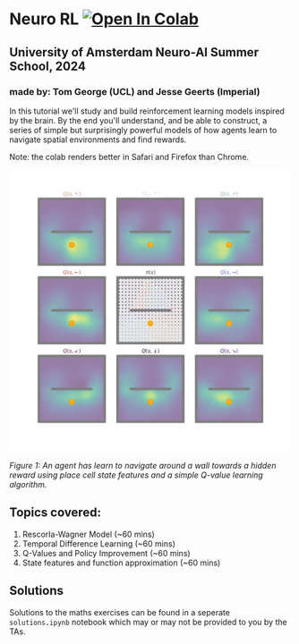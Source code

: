 # **Neuro RL** [![Open In Colab](https://colab.research.google.com/assets/colab-badge.svg)](https://colab.research.google.com/github/TomGeorge1234/NeuroRLTutorial/blob/main/NeuroRL.ipynb)
## **University of Amsterdam Neuro-AI Summer School, 2024**
### made by: **Tom George (UCL) and Jesse Geerts (Imperial)**

In this tutorial we'll study and build reinforcement learning models inspired by the brain. By the end you'll understand, and be able to construct, a series of simple but surprisingly powerful models of how agents learn to navigate spatial environments and find rewards.

Note: the colab renders better in Safari and Firefox than Chrome.

<img src="./figures/rl_animation.gif" width=700>

_Figure 1: An agent has learn to navigate around a wall towards a hidden reward using place cell state features and a simple Q-value learning algorithm._

## Topics covered: 
1. Rescorla-Wagner Model (~60 mins)
2. Temporal Difference Learning (~60 mins)
3. Q-Values and Policy Improvement (~60 mins)
4. State features and function approximation (~60 mins)

## Solutions

Solutions to the maths exercises can be found in a seperate `solutions.ipynb` notebook which may or may not be provided to you by the TAs. 
